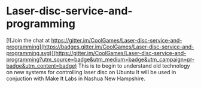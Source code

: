 # Laser-disc-service-and-programming

[![Join the chat at https://gitter.im/CoolGames/Laser-disc-service-and-programming](https://badges.gitter.im/CoolGames/Laser-disc-service-and-programming.svg)](https://gitter.im/CoolGames/Laser-disc-service-and-programming?utm_source=badge&utm_medium=badge&utm_campaign=pr-badge&utm_content=badge)
This is to begin to understand old technology on new systems for controlling laser disc on Ubuntu
It will be used in conjuction with Make It Labs in Nashua New Hampshire.
